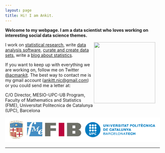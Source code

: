 ```yaml
---
layout: page
title: Hi! I am Ankit.
---
```

**Welcome to my webpage. I am a data scientist who loves working on interesting social data science themes.**


<div style="float: right; margin-right:15px">
    <a href="https://www.github.com/ankitbit"><img src="../images/" width="200" height="200"></a>
</div>

I work on [statistical research](/papers), write [data analysis software](/software), [curate and create data sets](/data), write a [blog about statistics](http://simplystatistics.org).

If you want to keep up with everything we are working on, follow me on Twitter [@acmankit](http://twitter.com/acmankit). The best way to contact me is my gmail account (ankitt.nic@gmail.com) or you could send me a letter at:

C/O Director, MESIO-UPC-UB Program,
Faculty of Mathematics and Statistics (FME),
Universitat Politecnica de Catalunya (UPC), Barcelona

<div>
    <a href="https://www.github.com/ankitbit"><img src="../images/identity.png"></a>
</div>


------


